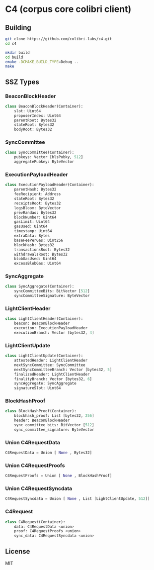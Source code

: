 # C4 (corpus core colibri client)

## Building


```sh
git clone https://github.com/colibri-labs/c4.git
cd c4

mkdir build
cd build
cmake -DCMAKE_BUILD_TYPE=Debug ..
make
```



## SSZ Types

### BeaconBlockHeader

```python
class BeaconBlockHeader(Container):
    slot: Uint64   
    proposerIndex: Uint64   
    parentRoot: Bytes32   
    stateRoot: Bytes32   
    bodyRoot: Bytes32   
```

### SyncCommittee

```python
class SyncCommittee(Container):
    pubkeys: Vector [blsPubky, 512]   
    aggregatePubkey: ByteVector   
```

### ExecutionPayloadHeader

```python
class ExecutionPayloadHeader(Container):
    parentHash: Bytes32   
    feeRecipient: Address   
    stateRoot: Bytes32   
    receiptsRoot: Bytes32   
    logsBloom: ByteVector   
    prevRandao: Bytes32   
    blockNumber: Uint64   
    gasLimit: Uint64   
    gasUsed: Uint64   
    timestamp: Uint64   
    extraData: Bytes   
    baseFeePerGas: Uint256   
    blockHash: Bytes32   
    transactionsRoot: Bytes32   
    withdrawalsRoot: Bytes32   
    blobGasUsed: Uint64   
    excessBlobGas: Uint64   
```

### SyncAggregate

```python
class SyncAggregate(Container):
    syncCommitteeBits: BitVector [512]   
    syncCommitteeSignature: ByteVector   
```

### LightClientHeader

```python
class LightClientHeader(Container):
    beacon: BeaconBlockHeader   
    execution: ExecutionPayloadHeader   
    executionBranch: Vector [bytes32, 4]   
```

### LightClientUpdate

```python
class LightClientUpdate(Container):
    attestedHeader: LightClientHeader   
    nextSyncCommittee: SyncCommittee   
    nextSyncCommitteeBranch: Vector [bytes32, 5]   
    finalizedHeader: LightClientHeader   
    finalityBranch: Vector [bytes32, 6]   
    syncAggregate: SyncAggregate   
    signatureSlot: Uint64   
```

### BlockHashProof

```python
class BlockHashProof(Container):
    blockhash_proof: List [bytes32, 256]   
    header: BeaconBlockHeader   
    sync_committee_bits: BitVector [512]   
    sync_committee_signature: ByteVector   
```

### Union C4RequestData

```python
C4RequestData = Union [ None , Bytes32]
```

### Union C4RequestProofs

```python
C4RequestProofs = Union [ None , BlockHashProof]
```

### Union C4RequestSyncdata

```python
C4RequestSyncdata = Union [ None , List [LightClientUpdate, 512]]
```

### C4Request

```python
class C4Request(Container):
    data: C4RequestData <union>    
    proof: C4RequestProofs <union>    
    sync_data: C4RequestSyncdata <union>    
```
## License

MIT